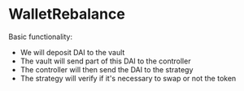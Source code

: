 # WalletRebalance

Basic functionality:

- We will deposit DAI to the vault 
- The vault will send part of this DAI to the controller
- The controller will then send the DAI to the strategy
- The strategy will verify if it's necessary to swap or not the token